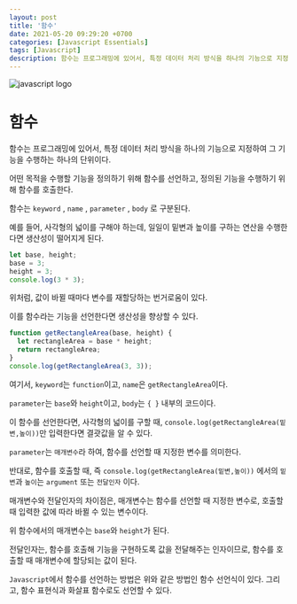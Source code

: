 ```yaml
---
layout: post
title: '함수'
date: 2021-05-20 09:29:20 +0700
categories: [Javascript Essentials]
tags: [Javascript]
description: 함수는 프로그래밍에 있어서, 특정 데이터 처리 방식을 하나의 기능으로 지정하여 그 기능을 수행하는 하나의 단위이다.
---
```


<img src="/var-let-const/javascript-logo.jpg" alt="javascript logo">

# 함수

함수는 프로그래밍에 있어서, 특정 데이터 처리 방식을 하나의 기능으로 지정하여 그 기능을 수행하는 하나의 단위이다.

어떤 목적을 수행할 기능을 정의하기 위해 함수를 선언하고, 정의된 기능을 수행하기 위해 함수를 호출한다.

함수는 `keyword` , `name` , `parameter` , `body` 로 구분된다.

예를 들어, 사각형의 넓이를 구해야 하는데, 일일이 밑변과 높이를 구하는 연산을 수행한다면 생산성이 떨어지게 된다.

```js
let base, height;
base = 3;
height = 3;
console.log(3 * 3);
```

위처럼, 값이 바뀔 때마다 변수를 재할당하는 번거로움이 있다.

이를 함수라는 기능을 선언한다면 생산성을 향상할 수 있다.

```js
function getRectangleArea(base, height) {
  let rectangleArea = base * height;
  return rectangleArea;
}
console.log(getRectangleArea(3, 3));
```

여기서, `keyword`는 `function`이고, `name`은 `getRectangleArea`이다.

`parameter`는 `base`와 `height`이고, `body`는 `{ }` 내부의 코드이다.

이 함수를 선언한다면, 사각형의 넓이를 구할 때, `console.log(getRectangleArea(밑변,높이))`만 입력한다면 결괏값을 알 수 있다.

`parameter`는 `매개변수`라 하여, 함수를 선언할 때 지정한 변수를 의미한다.

반대로, 함수를 호출할 때, 즉 `console.log(getRectangleArea(밑변,높이))` 에서의 `밑변`과 `높이`는 `argument` 또는 `전달인자` 이다.

매개변수와 전달인자의 차이점은, 매개변수는 함수를 선언할 때 지정한 변수로, 호출할 때 입력한 값에 따라 바뀔 수 있는 변수이다.

위 함수에서의 매개변수는 `base`와 `height`가 된다.

전달인자는, 함수를 호출해 기능을 구현하도록 값을 전달해주는 인자이므로, 함수를 호출할 때 매개변수에 할당되는 값이 된다.

`Javascript`에서 함수를 선언하는 방법은 위와 같은 방법인 함수 선언식이 있다. 그리고, 함수 표현식과 화살표 함수로도 선언할 수 있다.
